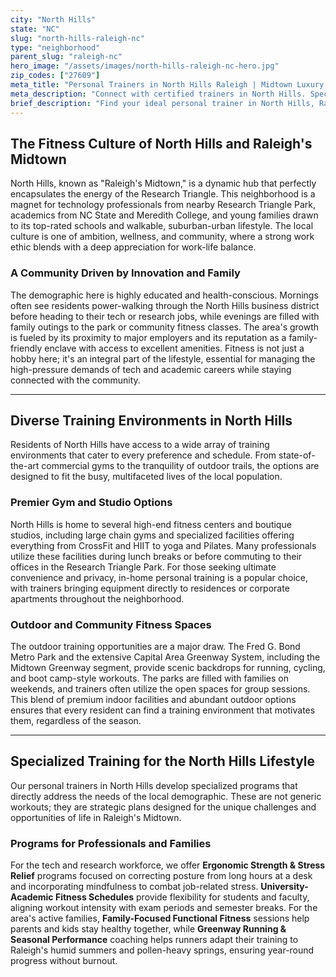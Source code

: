 ```yaml
---
city: "North Hills"
state: "NC"
slug: "north-hills-raleigh-nc"
type: "neighborhood"
parent_slug: "raleigh-nc"
hero_image: "/assets/images/north-hills-raleigh-nc-hero.jpg"
zip_codes: ["27609"]
meta_title: "Personal Trainers in North Hills Raleigh | Midtown Luxury Fitness"
meta_description: "Connect with certified trainers in North Hills. Specialists in luxury condo gyms, executive wellness, and midtown Raleigh's premier fitness amenities."
brief_description: "Find your ideal personal trainer in North Hills, Raleigh, and achieve your fitness goals with a tailored plan. Our expert trainers specialize in serving the busy tech professionals, university staff, Research Triangle Park employees, and growing families that define our vibrant community. Whether you prefer high-intensity sessions at a local gym, private training in your North Hills home, or outdoor workouts on the Midtown Greenway, we connect you with the perfect match. Stop searching and start transforming your health with a certified trainer who understands the unique pace and priorities of life in the Triangle."
---
```

## The Fitness Culture of North Hills and Raleigh's Midtown

North Hills, known as "Raleigh's Midtown," is a dynamic hub that perfectly encapsulates the energy of the Research Triangle. This neighborhood is a magnet for technology professionals from nearby Research Triangle Park, academics from NC State and Meredith College, and young families drawn to its top-rated schools and walkable, suburban-urban lifestyle. The local culture is one of ambition, wellness, and community, where a strong work ethic blends with a deep appreciation for work-life balance.

### A Community Driven by Innovation and Family

The demographic here is highly educated and health-conscious. Mornings often see residents power-walking through the North Hills business district before heading to their tech or research jobs, while evenings are filled with family outings to the park or community fitness classes. The area's growth is fueled by its proximity to major employers and its reputation as a family-friendly enclave with access to excellent amenities. Fitness is not just a hobby here; it's an integral part of the lifestyle, essential for managing the high-pressure demands of tech and academic careers while staying connected with the community.

---

## Diverse Training Environments in North Hills

Residents of North Hills have access to a wide array of training environments that cater to every preference and schedule. From state-of-the-art commercial gyms to the tranquility of outdoor trails, the options are designed to fit the busy, multifaceted lives of the local population.

### Premier Gym and Studio Options

North Hills is home to several high-end fitness centers and boutique studios, including large chain gyms and specialized facilities offering everything from CrossFit and HIIT to yoga and Pilates. Many professionals utilize these facilities during lunch breaks or before commuting to their offices in the Research Triangle Park. For those seeking ultimate convenience and privacy, in-home personal training is a popular choice, with trainers bringing equipment directly to residences or corporate apartments throughout the neighborhood.

### Outdoor and Community Fitness Spaces

The outdoor training opportunities are a major draw. The Fred G. Bond Metro Park and the extensive Capital Area Greenway System, including the Midtown Greenway segment, provide scenic backdrops for running, cycling, and boot camp-style workouts. The parks are filled with families on weekends, and trainers often utilize the open spaces for group sessions. This blend of premium indoor facilities and abundant outdoor options ensures that every resident can find a training environment that motivates them, regardless of the season.

---

## Specialized Training for the North Hills Lifestyle

Our personal trainers in North Hills develop specialized programs that directly address the needs of the local demographic. These are not generic workouts; they are strategic plans designed for the unique challenges and opportunities of life in Raleigh's Midtown.

### Programs for Professionals and Families

For the tech and research workforce, we offer **Ergonomic Strength & Stress Relief** programs focused on correcting posture from long hours at a desk and incorporating mindfulness to combat job-related stress. **University-Academic Fitness Schedules** provide flexibility for students and faculty, aligning workout intensity with exam periods and semester breaks. For the area's active families, **Family-Focused Functional Fitness** sessions help parents and kids stay healthy together, while **Greenway Running & Seasonal Performance** coaching helps runners adapt their training to Raleigh's humid summers and pollen-heavy springs, ensuring year-round progress without burnout.